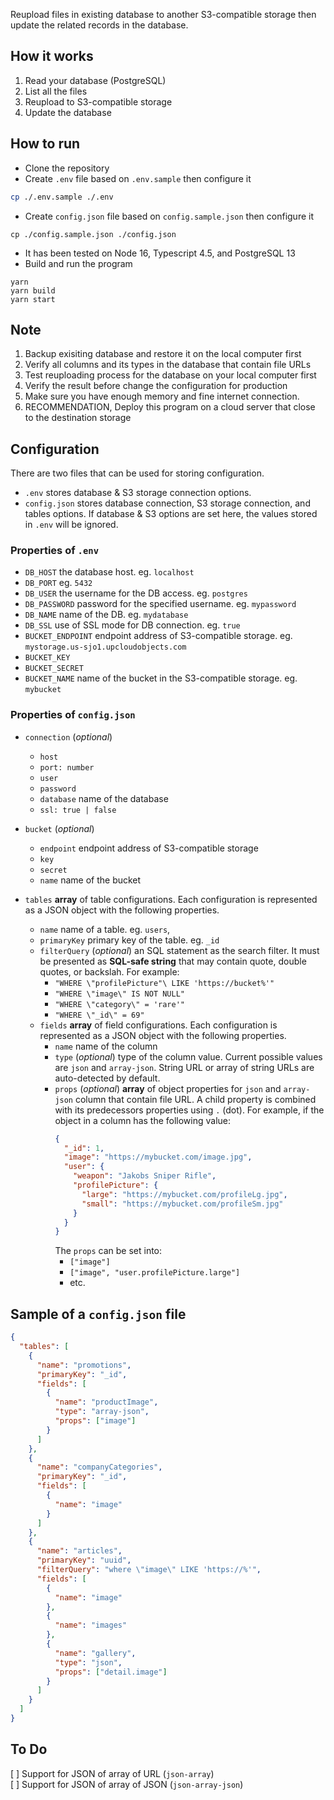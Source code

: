 Reupload files in existing database to another S3-compatible storage then update the related records in the database.

## How it works
1. Read your database (PostgreSQL)
2. List all the files
3. Reupload to S3-compatible storage
4. Update the database

## How to run
- Clone the repository
- Create `.env` file based on `.env.sample` then configure it
```bash
cp ./.env.sample ./.env
```
-  Create `config.json` file based on `config.sample.json` then configure it
```
cp ./config.sample.json ./config.json
```
- It has been tested on Node 16, Typescript 4.5, and PostgreSQL 13
- Build and run the program
```
yarn
yarn build
yarn start
```

## Note
1. Backup exisiting database and restore it on the local computer first
1. Verify all columns and its types in the database that contain file URLs
1. Test reuploading process for the database on your local computer first
1. Verify the result before change the configuration for production
1. Make sure you have enough memory and fine internet connection.
1. RECOMMENDATION, Deploy this program on a cloud server that close to the destination storage 

## Configuration
There are two files that can be used for storing configuration. 

- `.env` stores database & S3 storage connection options. 
- `config.json` stores database connection, S3 storage connection, and tables options. If database & S3 options are set here, the values stored in `.env` will be ignored. 

### Properties of `.env`
- `DB_HOST` the database host. eg. `localhost`
- `DB_PORT` eg. `5432`
- `DB_USER` the username for the DB access. eg. `postgres`
- `DB_PASSWORD` password for the specified username. eg. `mypassword`
- `DB_NAME` name of the DB. eg. `mydatabase`
- `DB_SSL` use of SSL mode for DB connection. eg. `true`
- `BUCKET_ENDPOINT` endpoint address of S3-compatible storage. eg. `mystorage.us-sjo1.upcloudobjects.com`
- `BUCKET_KEY`
- `BUCKET_SECRET`
- `BUCKET_NAME` name of the bucket in the S3-compatible storage. eg. `mybucket`

### Properties of `config.json`
- `connection` (*optional*) 
    - `host` 
    - `port: number` 
    - `user` 
    - `password` 
    - `database` name of the database 
    - `ssl: true | false` 

- `bucket` (*optional*) 
    - `endpoint` endpoint address of S3-compatible storage 
    - `key` 
    - `secret` 
    - `name` name of the bucket 

- `tables` **array** of table configurations. Each configuration is represented as a JSON object with the following properties. 
    - `name` name of a table. eg. `users`, 
    - `primaryKey` primary key of the table. eg. `_id` 
    - `filterQuery` (*optional*) an SQL statement as the search filter. It must be presented as **SQL-safe string** that may contain quote, double quotes, or backslah. For example: 
        - `"WHERE \"profilePicture"\ LIKE 'https://bucket%'"` 
        - `"WHERE \"image\" IS NOT NULL"` 
        - `"WHERE \"category\" = 'rare'"` 
        - `"WHERE \"_id\" = 69"` 
    - `fields` **array** of field configurations. Each configuration is represented as a JSON object with the following properties. 
        - `name` name of the column 
        - `type` (*optional*) type of the column value. Current possible values are `json` and `array-json`. String URL or array of string URLs are auto-detected by default. 
        - `props` (*optional*) **array** of object properties for `json` and `array-json` column that contain file URL. A child property is combined with its predecessors properties using `.` (dot). 
          For example, if the object in a column has the following value: 
          ```json
          {
            "_id": 1,
            "image": "https://mybucket.com/image.jpg",
            "user": {
              "weapon": "Jakobs Sniper Rifle",
              "profilePicture": {
                "large": "https://mybucket.com/profileLg.jpg",
                "small": "https://mybucket.com/profileSm.jpg"
              }
            }
          }
          ```
          The `props` can be set into:
            - `["image"]` 
            - `["image", "user.profilePicture.large"]`
            - etc.

## Sample of a `config.json` file
```json
{
  "tables": [
    {
      "name": "promotions",
      "primaryKey": "_id",
      "fields": [
        {
          "name": "productImage",
          "type": "array-json",
          "props": ["image"]
        }
      ]
    },
    {
      "name": "companyCategories",
      "primaryKey": "_id",
      "fields": [
        {
          "name": "image"
        }
      ]
    },
    {
      "name": "articles",
      "primaryKey": "uuid",
      "filterQuery": "where \"image\" LIKE 'https://%'",
      "fields": [
        {
          "name": "image"
        },
        {
          "name": "images"
        },
        {
          "name": "gallery",
          "type": "json",
          "props": ["detail.image"]
        }
      ]
    }
  ]
}
```

## To Do
[ ] Support for JSON of array of URL (`json-array`)   
[ ] Support for JSON of array of JSON (`json-array-json`)   

        
